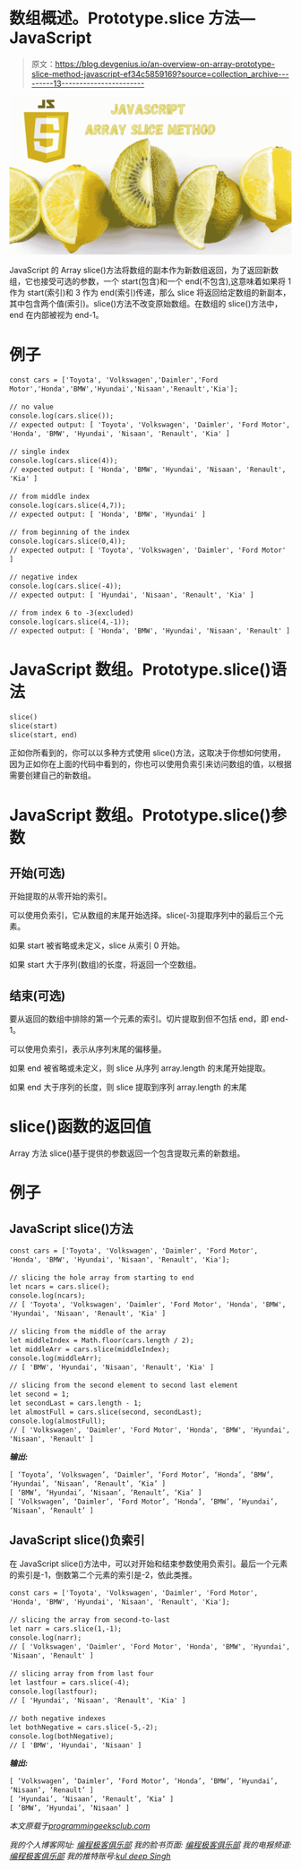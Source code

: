 # 数组概述。Prototype.slice 方法— JavaScript

> 原文：<https://blog.devgenius.io/an-overview-on-array-prototype-slice-method-javascript-ef34c5859169?source=collection_archive---------13----------------------->

![](img/0e71152397c750a80ce0b40b87d7a327.png)

JavaScript 的 Array slice()方法将数组的副本作为新数组返回，为了返回新数组，它也接受可选的参数，一个 start(包含)和一个 end(不包含),这意味着如果将 1 作为 start(索引)和 3 作为 end(索引)传递，那么 slice 将返回给定数组的新副本，其中包含两个值(索引)。slice()方法不改变原始数组。在数组的 slice()方法中，end 在内部被视为 end-1。

# 例子

```
const cars = ['Toyota', 'Volkswagen','Daimler','Ford Motor','Honda','BMW','Hyundai','Nisaan','Renault','Kia'];

// no value
console.log(cars.slice());
// expected output: [ 'Toyota', 'Volkswagen', 'Daimler', 'Ford Motor', 'Honda', 'BMW', 'Hyundai', 'Nisaan', 'Renault', 'Kia' ]

// single index
console.log(cars.slice(4));
// expected output: [ 'Honda', 'BMW', 'Hyundai', 'Nisaan', 'Renault', 'Kia' ]

// from middle index
console.log(cars.slice(4,7));
// expected output: [ 'Honda', 'BMW', 'Hyundai' ]

// from beginning of the index
console.log(cars.slice(0,4));
// expected output: [ 'Toyota', 'Volkswagen', 'Daimler', 'Ford Motor' ]

// negative index
console.log(cars.slice(-4));
// expected output: [ 'Hyundai', 'Nisaan', 'Renault', 'Kia' ]

// from index 6 to -3(excluded)
console.log(cars.slice(4,-1));
// expected output: [ 'Honda', 'BMW', 'Hyundai', 'Nisaan', 'Renault' ]
```

# JavaScript 数组。Prototype.slice()语法

```
slice()
slice(start)
slice(start, end)
```

正如你所看到的，你可以以多种方式使用 slice()方法，这取决于你想如何使用，因为正如你在上面的代码中看到的，你也可以使用负索引来访问数组的值，以根据需要创建自己的新数组。

# JavaScript 数组。Prototype.slice()参数

## 开始(可选)

开始提取的从零开始的索引。

可以使用负索引，它从数组的末尾开始选择。slice(-3)提取序列中的最后三个元素。

如果 start 被省略或未定义，slice 从索引 0 开始。

如果 start 大于序列(数组)的长度，将返回一个空数组。

## 结束(可选)

要从返回的数组中排除的第一个元素的索引。切片提取到但不包括 end，即 end-1。

可以使用负索引，表示从序列末尾的偏移量。

如果 end 被省略或未定义，则 slice 从序列 array.length 的末尾开始提取。

如果 end 大于序列的长度，则 slice 提取到序列 array.length 的末尾

# slice()函数的返回值

Array 方法 slice()基于提供的参数返回一个包含提取元素的新数组。

# 例子

## JavaScript slice()方法

```
const cars = ['Toyota', 'Volkswagen', 'Daimler', 'Ford Motor', 'Honda', 'BMW', 'Hyundai', 'Nisaan', 'Renault', 'Kia'];

// slicing the hole array from starting to end
let ncars = cars.slice();
console.log(ncars);
// [ 'Toyota', 'Volkswagen', 'Daimler', 'Ford Motor', 'Honda', 'BMW', 'Hyundai', 'Nisaan', 'Renault', 'Kia' ]

// slicing from the middle of the array
let middleIndex = Math.floor(cars.length / 2);
let middleArr = cars.slice(middleIndex);
console.log(middleArr);
// [ 'BMW', 'Hyundai', 'Nisaan', 'Renault', 'Kia' ]

// slicing from the second element to second last element
let second = 1;
let secondLast = cars.length - 1;
let almostFull = cars.slice(second, secondLast);
console.log(almostFull);
// [ 'Volkswagen', 'Daimler', 'Ford Motor', 'Honda', 'BMW', 'Hyundai', 'Nisaan', 'Renault' ]
```

***输出:***

```
[ ‘Toyota’, ‘Volkswagen’, ‘Daimler’, ‘Ford Motor’, ‘Honda’, ‘BMW’, ‘Hyundai’, ‘Nisaan’, ‘Renault’, ‘Kia’ ]
[ ‘BMW’, ‘Hyundai’, ‘Nisaan’, ‘Renault’, ‘Kia’ ]
[ ‘Volkswagen’, ‘Daimler’, ‘Ford Motor’, ‘Honda’, ‘BMW’, ‘Hyundai’, ‘Nisaan’, ‘Renault’ ]
```

## JavaScript slice()负索引

在 JavaScript slice()方法中，可以对开始和结束参数使用负索引。最后一个元素的索引是-1，倒数第二个元素的索引是-2，依此类推。

```
const cars = ['Toyota', 'Volkswagen', 'Daimler', 'Ford Motor', 'Honda', 'BMW', 'Hyundai', 'Nisaan', 'Renault', 'Kia'];

// slicing the array from second-to-last
let narr = cars.slice(1,-1);
console.log(narr);
// [ 'Volkswagen', 'Daimler', 'Ford Motor', 'Honda', 'BMW', 'Hyundai', 'Nisaan', 'Renault' ]

// slicing array from from last four
let lastfour = cars.slice(-4);
console.log(lastfour);
// [ 'Hyundai', 'Nisaan', 'Renault', 'Kia' ]

// both negative indexes
let bothNegative = cars.slice(-5,-2);
console.log(bothNegative);
// [ 'BMW', 'Hyundai', 'Nisaan' ]
```

***输出:***

```
[ ‘Volkswagen’, ‘Daimler’, ‘Ford Motor’, ‘Honda’, ‘BMW’, ‘Hyundai’, ‘Nisaan’, ‘Renault’ ]
[ ‘Hyundai’, ‘Nisaan’, ‘Renault’, ‘Kia’ ]
[ ‘BMW’, ‘Hyundai’, ‘Nisaan’ ]
```

*本文原载于*[*programmingeeksclub.com*](https://programmingeeksclub.com/javascript-array-prototype-slice-method-explained/)

*我的个人博客网址:* [*编程极客俱乐部*](https://programmingeeksclub.com/)
*我的脸书页面:* [*编程极客俱乐部*](https://www.facebook.com/profile.php?id=100086258693659)
*我的电报频道:* [*编程极客俱乐部*](https://t.me/dpgcl)
*我的推特账号:*[*kul deep Singh*](https://twitter.com/kusinghofficial)